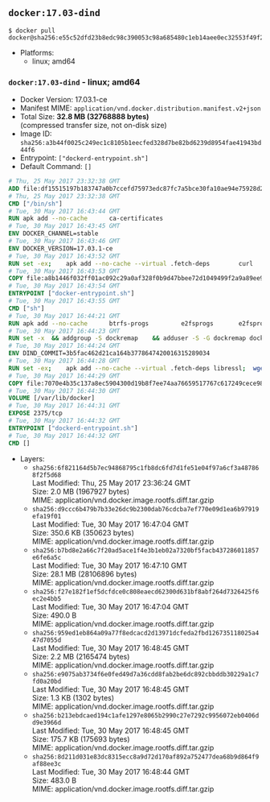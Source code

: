 ## `docker:17.03-dind`

```console
$ docker pull docker@sha256:e55c52dfd23b8edc98c390053c98a685480c1eb14aee0ec32553f49f2b9f155b
```

-	Platforms:
	-	linux; amd64

### `docker:17.03-dind` - linux; amd64

-	Docker Version: 17.03.1-ce
-	Manifest MIME: `application/vnd.docker.distribution.manifest.v2+json`
-	Total Size: **32.8 MB (32768888 bytes)**  
	(compressed transfer size, not on-disk size)
-	Image ID: `sha256:a3b44f0025c249ec1c8105b1eecfed328d7be82bd6239d8954fae41943bd44f6`
-	Entrypoint: `["dockerd-entrypoint.sh"]`
-	Default Command: `[]`

```dockerfile
# Thu, 25 May 2017 23:32:38 GMT
ADD file:df15515197b183747a0b7ccefd75973edc87fc7a5bce30fa10ae94e75928d25c in / 
# Thu, 25 May 2017 23:32:38 GMT
CMD ["/bin/sh"]
# Tue, 30 May 2017 16:43:44 GMT
RUN apk add --no-cache 		ca-certificates
# Tue, 30 May 2017 16:43:45 GMT
ENV DOCKER_CHANNEL=stable
# Tue, 30 May 2017 16:43:46 GMT
ENV DOCKER_VERSION=17.03.1-ce
# Tue, 30 May 2017 16:43:52 GMT
RUN set -ex; 	apk add --no-cache --virtual .fetch-deps 		curl 		tar 	; 	curl -fL -o docker.tgz "https://download.docker.com/linux/static/${DOCKER_CHANNEL}/x86_64/docker-${DOCKER_VERSION}.tgz"; 	tar --extract 		--file docker.tgz 		--strip-components 1 		--directory /usr/local/bin/ 	; 	rm docker.tgz; 	apk del .fetch-deps; 	dockerd -v; 	docker -v
# Tue, 30 May 2017 16:43:53 GMT
COPY file:a8b1446f032ff01ac092c29a0af328f0b9d47bbee72d1049499f2a9a89ee988a in /usr/local/bin/ 
# Tue, 30 May 2017 16:43:54 GMT
ENTRYPOINT ["docker-entrypoint.sh"]
# Tue, 30 May 2017 16:43:55 GMT
CMD ["sh"]
# Tue, 30 May 2017 16:44:21 GMT
RUN apk add --no-cache 		btrfs-progs 		e2fsprogs 		e2fsprogs-extra 		iptables 		xfsprogs 		xz
# Tue, 30 May 2017 16:44:23 GMT
RUN set -x 	&& addgroup -S dockremap 	&& adduser -S -G dockremap dockremap 	&& echo 'dockremap:165536:65536' >> /etc/subuid 	&& echo 'dockremap:165536:65536' >> /etc/subgid
# Tue, 30 May 2017 16:44:24 GMT
ENV DIND_COMMIT=3b5fac462d21ca164b3778647420016315289034
# Tue, 30 May 2017 16:44:28 GMT
RUN set -ex; 	apk add --no-cache --virtual .fetch-deps libressl; 	wget -O /usr/local/bin/dind "https://raw.githubusercontent.com/docker/docker/${DIND_COMMIT}/hack/dind"; 	chmod +x /usr/local/bin/dind; 	apk del .fetch-deps
# Tue, 30 May 2017 16:44:29 GMT
COPY file:7070e4b35c137a8ec5904300d19b8f7ee74aa76659517767c617249cece98a4a in /usr/local/bin/ 
# Tue, 30 May 2017 16:44:30 GMT
VOLUME [/var/lib/docker]
# Tue, 30 May 2017 16:44:31 GMT
EXPOSE 2375/tcp
# Tue, 30 May 2017 16:44:32 GMT
ENTRYPOINT ["dockerd-entrypoint.sh"]
# Tue, 30 May 2017 16:44:32 GMT
CMD []
```

-	Layers:
	-	`sha256:6f821164d5b7ec94868795c1fb8dc6fd7d1fe51e04f97a6cf3a487868f2f5d68`  
		Last Modified: Thu, 25 May 2017 23:36:24 GMT  
		Size: 2.0 MB (1967927 bytes)  
		MIME: application/vnd.docker.image.rootfs.diff.tar.gzip
	-	`sha256:d9ccc6b479b7b33e26dc9b2300dab76cdcba7ef770e09d1ea6b97919efa19f01`  
		Last Modified: Tue, 30 May 2017 16:47:04 GMT  
		Size: 350.6 KB (350623 bytes)  
		MIME: application/vnd.docker.image.rootfs.diff.tar.gzip
	-	`sha256:b7bd8e2a66c7f20ad5ace1f4e3b1eb02a7320bf5facb437286011857e6fe6a5c`  
		Last Modified: Tue, 30 May 2017 16:47:10 GMT  
		Size: 28.1 MB (28106896 bytes)  
		MIME: application/vnd.docker.image.rootfs.diff.tar.gzip
	-	`sha256:f27e182f1ef5dcfdce0c808eaecd62300d631bf8abf264d7326425f6ec2e4bb5`  
		Last Modified: Tue, 30 May 2017 16:47:04 GMT  
		Size: 490.0 B  
		MIME: application/vnd.docker.image.rootfs.diff.tar.gzip
	-	`sha256:959ed1eb864a09a77f8edcacd2d13971dcfeda2fbd126735118025a447d7055d`  
		Last Modified: Tue, 30 May 2017 16:48:45 GMT  
		Size: 2.2 MB (2165474 bytes)  
		MIME: application/vnd.docker.image.rootfs.diff.tar.gzip
	-	`sha256:e9075ab3734f6e0fed49d7a36cdd8fab2be6dc892cbbddb30229a1c7fd0a20bd`  
		Last Modified: Tue, 30 May 2017 16:48:45 GMT  
		Size: 1.3 KB (1302 bytes)  
		MIME: application/vnd.docker.image.rootfs.diff.tar.gzip
	-	`sha256:b213ebdcaed194c1afe1297e8065b2990c27e7292c9956072eb0406dd9e3966d`  
		Last Modified: Tue, 30 May 2017 16:48:45 GMT  
		Size: 175.7 KB (175693 bytes)  
		MIME: application/vnd.docker.image.rootfs.diff.tar.gzip
	-	`sha256:8d211d031e83dc8315ecc8a9d72d170af892a752477dea68b9d864f9af88ee3c`  
		Last Modified: Tue, 30 May 2017 16:48:44 GMT  
		Size: 483.0 B  
		MIME: application/vnd.docker.image.rootfs.diff.tar.gzip
